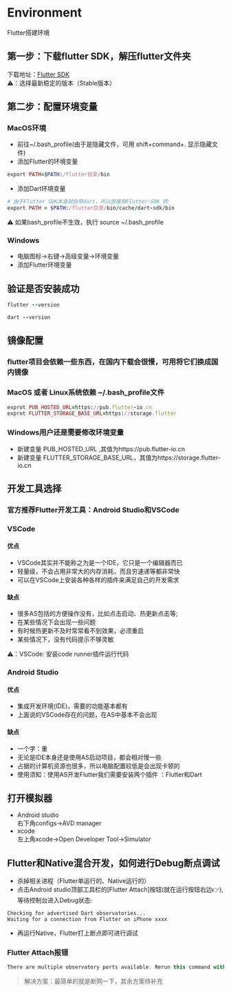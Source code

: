 # Environment
Flutter搭建环境
## 第一步：下载flutter SDK，解压flutter文件夹
下载地址：[Flutter SDK](https://flutter.dev/docs/development/tools/sdk/releases)  
⚠️：选择最新稳定的版本（Stable版本）
## 第二步：配置环境变量 
### MacOS环境
- 前往~/.bash_profile(由于是隐藏文件，可用 shift+command+. 显示隐藏文件)
- 添加Flutter的环境变量
```ruby
export PATH=$PATH:/flutter目录/bin
```
- 添加Dart环境变量
```ruby
# 由于Flutter SDK本身就自带dart，所以直接用Flutter-SDK 的
export PATH = $PATH:/flutter目录/bin/cache/dart-sdk/bin
```
⚠️ 如果bash_profile不生效，执行 source ~/.bash_profile
### Windows
- 电脑图标->右键->高级变量->环境变量
- 添加Flutter环境变量
## 验证是否安装成功
```ruby
flutter --version
```
```ruby
dart --version
```
## 镜像配置
### flutter项目会依赖一些东西，在国内下载会很慢，可用将它们换成国内镜像
### MacOS 或者 Linux系统依赖 ~/.bash_profile文件
```ruby
exprot PUB_HOSTED_URL=https://pub.flutter-io.cn
exprot FLUTTER_STORAGE_BASE_URL=https://storage.flutter
```
### Windows用户还是需要修改环境变量
- 新建变量 PUB_HOSTED_URL ,其值为https://pub.flutter-io.cn
- 新建变量 FLUTTER_STORAGE_BASE_URL，其值为https://storage.flutter-io.cn

## 开发工具选择
### 官方推荐Flutter开发工具：Android Studio和VSCode
### VSCode
#### 优点
- VSCode其实并不能称之为是一个IDE，它只是一个编辑器而已
- 轻量级，不会占用非常大的内存消耗，而且穷速递等都非常快
- 可以在VSCode上安装各种各样的插件来满足自己的开发需求
#### 缺点 
- 很多AS包括的方便操作没有，比如点击启动、热更新点击等;
- 在某些情况下会出现一些问题
- 有时候热更新不及时常常看不到效果，必须重启
- 某些情况下，没有代码提示不够灵敏  

⚠️：VSCode: 安装code runner插件运行代码

### Android Studio
#### 优点
- 集成开发环境(IDE)，需要的功能基本都有
- 上面说的VSCode存在的问题，在AS中基本不会出现
#### 缺点
- 一个字：重
- 无论是IDE本身还是使用AS启动项目，都会相对慢一些
- 占据的计算机资源也很多，所以电脑配置较低是会出现卡顿的
- 使用须知：使用AS开发Flutter我们需要安装两个插件 ：Flutter和Dart

## 打开模拟器
- Android studio  
右下角configs->AVD manager
- xcode  
 左上角xcode->Open Developer Tool->Simulator


## Flutter和Native混合开发，如何进行Debug断点调试
- 杀掉相关进程（Flutter单运行的、Native运行的）
- 点击Android studio顶部工具栏的[Flutter Attach]按钮(就在运行按钮右边👉),等待控制台进入Debug状态:
```android
Checking for advertised Dart observatories...
Waiting for a connection from Flutter on iPhone xxxx
```
- 再运行Native，Flutter打上断点即可进行调试
### Flutter Attach报错
```dart
There are multiple observatory ports available. Rerun this command with one of the following passed in as the appId:
```
> 解决方案：最简单的就是断网一下，其余方案待补充
